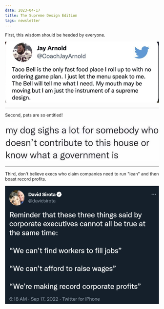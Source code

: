 ```yaml
---
date: 2023-04-17
title: The Supreme Design Edition
tags: newsletter
---
```


First, this wisdom should be heeded by everyone.

![tacobellplan](https://raw.githubusercontent.com/muneer78/muneer78.github.io/master/images/tacobellplan.png)

___

Second, pets are so entitled!

![dogsigh](https://raw.githubusercontent.com/muneer78/muneer78.github.io/master/images/dogsigh.png)

___

Third, don't believe execs who claim companies need to run "lean" and then boast record profits.

![worktruth](https://raw.githubusercontent.com/muneer78/muneer78.github.io/master/images/worktruth.png)
